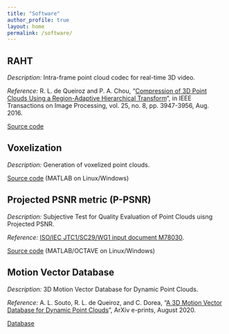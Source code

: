 ```yaml
---
title: "Software"
author_profile: true
layout: home
permalink: /software/
---
```


## RAHT

_Description:_ Intra-frame point cloud codec for real-time 3D video.

_Reference:_ R. L. de Queiroz and P. A. Chou, “[Compression of 3D Point Clouds Using a Region-Adaptive Hierarchical Transform](http://queiroz.divp.org/papers/ieee_tip_raht3d.pdf)“, in IEEE Transactions on Image Processing, vol. 25, no. 8, pp. 3947-3956, Aug. 2016.

[Source code](https://github.com/digitalivp/RAHT)

## Voxelization

_Description:_ Generation of voxelized point clouds.

[Source code](https://github.com/digitalivp/Voxelization) (MATLAB on Linux/Windows)

## Projected PSNR metric (P-PSNR)

_Description:_ Subjective Test for Quality Evaluation of Point Clouds uisng Projected PSNR.

_Reference:_ [ISO/IEC JTC1/SC29/WG1 input document M78030](https://github.com/digitalivp/ProjectedPSNR/blob/master/wg1m78030.pdf).

[Source code](https://github.com/digitalivp/ProjectedPSNR) (MATLAB/OCTAVE on Linux/Windows)

## Motion Vector Database

_Description:_ 3D Motion Vector Database for Dynamic Point Clouds.

_Reference:_ A. L. Souto, R. L. de Queiroz, and C. Dorea,
“[A 3D Motion Vector Database for Dynamic Point Clouds](https://arxiv.org/abs/2008.08438)”, ArXiv e-prints, August 2020.

[Database](https://queiroz.divp.org/data/motionVectorDatabase.zip)
